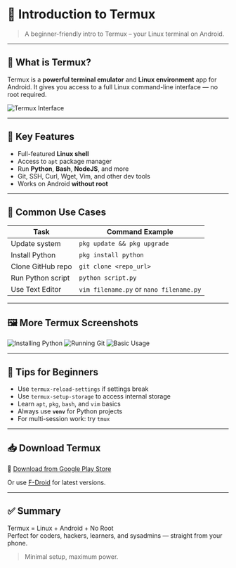 # 📱 Introduction to Termux

> A beginner-friendly intro to Termux – your Linux terminal on Android.

---

## 📸 What is Termux?

Termux is a **powerful terminal emulator** and **Linux environment** app for Android. It gives you access to a full Linux command-line interface — no root required.

![Termux Interface](![17492343343928712259246445265777](https://github.com/user-attachments/assets/1085a58a-247c-4a92-a034-c17399698ade))

---

## 🌟 Key Features

- Full-featured **Linux shell**
- Access to `apt` package manager
- Run **Python**, **Bash**, **NodeJS**, and more
- Git, SSH, Curl, Wget, Vim, and other dev tools
- Works on Android **without root**

---

## 🔧 Common Use Cases

| Task                    | Command Example                     |
|-------------------------|--------------------------------------|
| Update system           | `pkg update && pkg upgrade`         |
| Install Python          | `pkg install python`                |
| Clone GitHub repo       | `git clone <repo_url>`              |
| Run Python script       | `python script.py`                  |
| Use Text Editor         | `vim filename.py` or `nano filename.py` |

---

## 🖼️ More Termux Screenshots

![Installing Python](https://i.stack.imgur.com/tQptk.png)
![Running Git](https://i.stack.imgur.com/zNpUJ.png)
![Basic Usage](https://i.stack.imgur.com/W9nW1.png)

---

## 🧠 Tips for Beginners

- Use `termux-reload-settings` if settings break
- Use `termux-setup-storage` to access internal storage
- Learn `apt`, `pkg`, `bash`, and `vim` basics
- Always use **`venv`** for Python projects
- For multi-session work: try `tmux`

---

## 📥 Download Termux

📲 [Download from Google Play Store](https://play.google.com/store/apps/details?id=com.termux)

Or use [F-Droid](https://f-droid.org/packages/com.termux/) for latest versions.

---

## ✅ Summary

Termux = Linux + Android + No Root  
Perfect for coders, hackers, learners, and sysadmins — straight from your phone.

> Minimal setup, maximum power.

